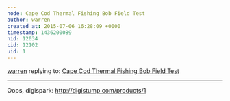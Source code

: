 ```yaml
---
node: Cape Cod Thermal Fishing Bob Field Test
author: warren
created_at: 2015-07-06 16:28:09 +0000
timestamp: 1436200089
nid: 12034
cid: 12102
uid: 1
---
```




[warren](../profile/warren) replying to: [Cape Cod Thermal Fishing Bob Field Test](../notes/kgrevera/07-06-2015/cape-cod-thermal-fishing-bob-field-test)

----
Oops, digispark: http://digistump.com/products/1